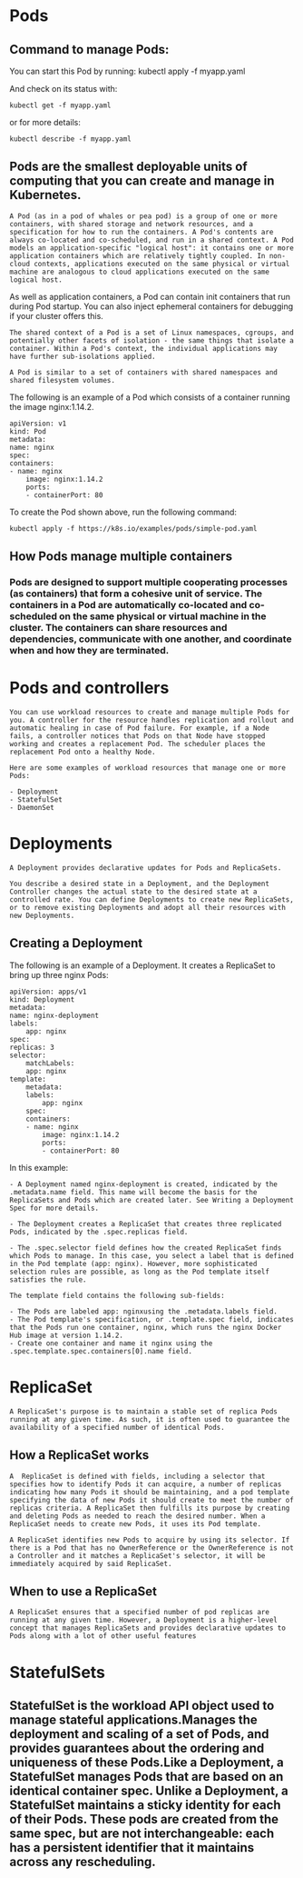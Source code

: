 # Pods
## Command to manage Pods:
You can start this Pod by running:
    kubectl apply -f myapp.yaml

And check on its status with:

    kubectl get -f myapp.yaml

or for more details:

    kubectl describe -f myapp.yaml


## Pods are the smallest deployable units of computing that you can create and manage in Kubernetes.

    A Pod (as in a pod of whales or pea pod) is a group of one or more containers, with shared storage and network resources, and a specification for how to run the containers. A Pod's contents are always co-located and co-scheduled, and run in a shared context. A Pod models an application-specific "logical host": it contains one or more application containers which are relatively tightly coupled. In non-cloud contexts, applications executed on the same physical or virtual machine are analogous to cloud applications executed on the same logical host.

As well as application containers, a Pod can contain init containers that run during Pod startup. You can also inject ephemeral containers for debugging if your cluster offers this.

    The shared context of a Pod is a set of Linux namespaces, cgroups, and potentially other facets of isolation - the same things that isolate a container. Within a Pod's context, the individual applications may have further sub-isolations applied.

    A Pod is similar to a set of containers with shared namespaces and shared filesystem volumes.

The following is an example of a Pod which consists of a container running the image nginx:1.14.2.

    apiVersion: v1
    kind: Pod
    metadata:
    name: nginx
    spec:
    containers:
    - name: nginx
        image: nginx:1.14.2
        ports:
        - containerPort: 80

To create the Pod shown above, run the following command:

    kubectl apply -f https://k8s.io/examples/pods/simple-pod.yaml

## How Pods manage multiple containers

### Pods are designed to support multiple cooperating processes (as containers) that form a cohesive unit of service. The containers in a Pod are automatically co-located and co-scheduled on the same physical or virtual machine in the cluster. The containers can share resources and dependencies, communicate with one another, and coordinate when and how they are terminated.

# Pods and controllers

    You can use workload resources to create and manage multiple Pods for you. A controller for the resource handles replication and rollout and automatic healing in case of Pod failure. For example, if a Node fails, a controller notices that Pods on that Node have stopped working and creates a replacement Pod. The scheduler places the replacement Pod onto a healthy Node.

    Here are some examples of workload resources that manage one or more Pods:

    - Deployment
    - StatefulSet
    - DaemonSet





# Deployments

    A Deployment provides declarative updates for Pods and ReplicaSets.

    You describe a desired state in a Deployment, and the Deployment Controller changes the actual state to the desired state at a controlled rate. You can define Deployments to create new ReplicaSets, or to remove existing Deployments and adopt all their resources with new Deployments.

## Creating a Deployment
The following is an example of a Deployment. It creates a ReplicaSet to bring up three nginx Pods:

    apiVersion: apps/v1
    kind: Deployment
    metadata:
    name: nginx-deployment
    labels:
        app: nginx
    spec:
    replicas: 3
    selector:
        matchLabels:
        app: nginx
    template:
        metadata:
        labels:
            app: nginx
        spec:
        containers:
        - name: nginx
            image: nginx:1.14.2
            ports:
            - containerPort: 80

In this example:

    - A Deployment named nginx-deployment is created, indicated by the .metadata.name field. This name will become the basis for the ReplicaSets and Pods which are created later. See Writing a Deployment Spec for more details.

    - The Deployment creates a ReplicaSet that creates three replicated Pods, indicated by the .spec.replicas field.

    - The .spec.selector field defines how the created ReplicaSet finds which Pods to manage. In this case, you select a label that is defined in the Pod template (app: nginx). However, more sophisticated selection rules are possible, as long as the Pod template itself satisfies the rule.

    The template field contains the following sub-fields:

    - The Pods are labeled app: nginxusing the .metadata.labels field.
    - The Pod template's specification, or .template.spec field, indicates that the Pods run one container, nginx, which runs the nginx Docker Hub image at version 1.14.2.
    - Create one container and name it nginx using the .spec.template.spec.containers[0].name field.
# ReplicaSet

    A ReplicaSet's purpose is to maintain a stable set of replica Pods running at any given time. As such, it is often used to guarantee the availability of a specified number of identical Pods.

## How a ReplicaSet works
    A  ReplicaSet is defined with fields, including a selector that specifies how to identify Pods it can acquire, a number of replicas indicating how many Pods it should be maintaining, and a pod template specifying the data of new Pods it should create to meet the number of replicas criteria. A ReplicaSet then fulfills its purpose by creating and deleting Pods as needed to reach the desired number. When a ReplicaSet needs to create new Pods, it uses its Pod template.

    A ReplicaSet identifies new Pods to acquire by using its selector. If there is a Pod that has no OwnerReference or the OwnerReference is not a Controller and it matches a ReplicaSet's selector, it will be immediately acquired by said ReplicaSet.

## When to use a ReplicaSet
    A ReplicaSet ensures that a specified number of pod replicas are running at any given time. However, a Deployment is a higher-level concept that manages ReplicaSets and provides declarative updates to Pods along with a lot of other useful features

# StatefulSets

## StatefulSet is the workload API object used to manage stateful applications.Manages the deployment and scaling of a set of Pods, and provides guarantees about the ordering and uniqueness of these Pods.Like a Deployment, a StatefulSet manages Pods that are based on an identical container spec. Unlike a Deployment, a StatefulSet maintains a sticky identity for each of their Pods. These pods are created from the same spec, but are not interchangeable: each has a persistent identifier that it maintains across any rescheduling.

